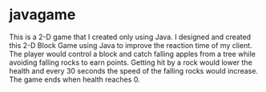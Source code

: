 # javagame
This is a 2-D game that I created only using Java.
I designed and created this 2-D Block Game using Java to improve the reaction time of my client. The player would
control a block and catch falling apples from a tree while avoiding falling rocks to earn points. Getting hit by a
rock would lower the health and every 30 seconds the speed of the falling rocks would increase. The game ends
when health reaches 0.
